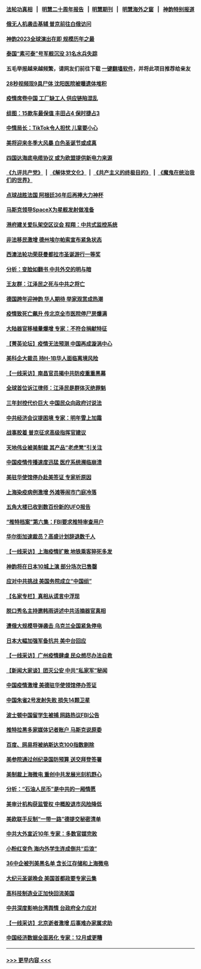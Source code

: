 #### [法轮功真相](https://github.com/gfw-breaker/truth/blob/master/README.md?t=0) &nbsp;&nbsp;|&nbsp;&nbsp; [明慧二十周年报告](https://github.com/gfw-breaker/mh-reports/blob/master/README.md?t=0) &nbsp;&nbsp;|&nbsp;&nbsp;[明慧期刊](https://github.com/gfw-breaker/mh-qikan) &nbsp;&nbsp;|&nbsp;&nbsp; [明慧海外之窗](https://github.com/gfw-breaker/mh-news/blob/master/README.md?t=0) &nbsp;&nbsp;|&nbsp;&nbsp; [神韵特别报道](https://github.com/gfw-breaker/mh-news/blob/master/shenyun.md?t=0)
#### [俄无人机袭击基辅 普京前往白俄访问](../pages/nf4514/n13887617.md?t=12200643) 
#### [神韵2023全球演出在即 规模历年之最](../pages/nf4514/n13884145.md?t=12200643) 
#### [泰国“素可泰”号军舰沉没 31名水兵失踪](../pages/nf4514/n13887571.md?t=12200643) 
#### 五毛举报越来越频繁，请网友们前往下载 [一键翻墙软件](https://github.com/gfw-breaker/ssr-accounts)，并将此项目推荐给亲友
#### [28秒视频现9具尸体 沈阳医院被曝遗体堆积](../pages/nf4514/n13887513.md?t=12200643) 
#### [疫情席卷中国 工厂缺工人 供应链陷混乱](../pages/nf4514/n13887339.md?t=12200643) 
#### [组图：15款车最保值 丰田占4 保时捷占3](../pages/nf4514/n13885091.md?t=12200643) 
#### [中情局长：TikTok令人担忧 儿童要小心](../pages/nf4514/n13886411.md?t=12200643) 
#### [美将迎来冬季大风暴 白色圣诞节或成真](../pages/nf4514/n13887209.md?t=12200643) 
#### [四国达海底电缆协议 或为欧盟提供新电力来源](../pages/nf4514/n13887260.md?t=12200643) 
#### [《九评共产党》](https://github.com/begood0513/9ping.md/blob/master/README.md) &nbsp;|&nbsp; [《解体党文化》](../../../../jtdwh.md/blob/master/README.md)  &nbsp;|&nbsp; [《共产主义的终极目的》](../../../../gczydzjmd.md/blob/master/README.md) &nbsp;|&nbsp; [《魔鬼在统治我们的世界》](../../../../mgztzwmdsj.md/blob/master/README.md) 
#### [点球战胜法国 阿根廷36年后再捧大力神杯](../pages/nf4514/n13887246.md?t=12200643) 
#### [马斯克领导SpaceX为星舰发射做准备](../pages/nf4514/n13887210.md?t=12200643) 
#### [港府建关爱队架空区议会 程翔：中共式监控系统](../pages/nf4514/n13887104.md?t=12200643) 
#### [非法移民激增 德州埃尔帕索宣布紧急状态](../pages/nf4514/n13887196.md?t=12200643) 
#### [西澳法轮功荣获曼都拉市圣诞游行一等奖](../pages/nf4514/n13886706.md?t=12200643) 
#### [分析：变脸如翻书 中共外交的明与暗](../pages/nf4514/n13886917.md?t=12200643) 
#### [王友群：江泽民之死与中共之将亡](../pages/nf4514/n13886245.md?t=12200643) 
#### [德国跨年迎神韵 华人期待 举家观赏成热潮](../pages/nf4514/n13886419.md?t=12200643) 
#### [疫情致死亡飙升 传北京全市医院停尸房爆满](../pages/nf4514/n13886986.md?t=12200643) 
#### [大陆器官移植量爆增 专家：不符合捐献特征](../pages/nf4514/n13886405.md?t=12200643) 
#### [【菁英论坛】疫情无法预测 中国再成漩涡中心](../pages/nf4514/n13886897.md?t=12200643) 
#### [美科企大裁员 持H-1B华人面临离境风险](../pages/nf4514/n13886859.md?t=12200643) 
#### [【一线采访】南昌官员揭中共防疫重重黑幕](../pages/nf4514/n13886703.md?t=12200643) 
#### [全球首位诉江律师：江泽民是群体灭绝罪魁](../pages/nf4514/n13886803.md?t=12200643) 
#### [三年封控代价巨大 中国民众向政府讨说法](../pages/nf4514/n13886817.md?t=12200643) 
#### [中共经济会议提困境 专家：明年雪上加霜](../pages/nf4514/n13886550.md?t=12200643) 
#### [战事胶着 普京征求高级指挥官建议](../pages/nf4514/n13886794.md?t=12200643) 
#### [天地伟业被美制裁 其产品“老虎凳”引关注](../pages/nf4514/n13886445.md?t=12200643) 
#### [中国疫情传播速度迅猛 医疗系统濒临崩溃](../pages/nf4514/n13886639.md?t=12200643) 
#### [美驻华使馆停办赴美签证 专家析原因](../pages/nf4514/n13886582.md?t=12200643) 
#### [上海染疫病例激增 外滩等闹市门庭冷落](../pages/nf4514/n13886478.md?t=12200643) 
#### [五角大楼已收到数百份新的UFO报告](../pages/nf4514/n13886526.md?t=12200643) 
#### [“推特档案”第六集：FBI要求推特审查用户](../pages/nf4514/n13886420.md?t=12200643) 
#### [华尔街加速裁员？高盛计划辞退数千人](../pages/nf4514/n13886418.md?t=12200643) 
#### [【一线采访】上海疫情扩散 地铁乘客猝死多发](../pages/nf4514/n13886278.md?t=12200643) 
#### [神韵将在日本10城上演 部分场次已售罄](../pages/nf4514/n13886036.md?t=12200643) 
#### [应对中共挑战 美国务院成立“中国组”](../pages/nf4514/n13886390.md?t=12200643) 
#### [【名家专栏】真相从谎言中浮现](../pages/nf4514/n13885535.md?t=12200643) 
#### [脱口秀名主持邀韩雨讲述中共活摘器官真相](../pages/nf4514/n13885921.md?t=12200643) 
#### [遭俄大规模导弹袭击 乌克兰全国紧急停电](../pages/nf4514/n13886332.md?t=12200643) 
#### [日本大幅加强军备抗共 美中台回应](../pages/nf4514/n13886331.md?t=12200643) 
#### [【一线采访】广州疫情肆虐 民众想尽办法自救](../pages/nf4514/n13886155.md?t=12200643) 
#### [【新闻大家谈】团灭公安 中共“私家军”秘闻](../pages/nf4514/n13886227.md?t=12200643) 
#### [中国疫情激增 美德驻华使领馆停办签证](../pages/nf4514/n13886335.md?t=12200643) 
#### [中国朱雀2号发射失败 损失14颗卫星](../pages/nf4514/n13885136.md?t=12200643) 
#### [波士顿中国留学生被捕 网路热议FBI公告](../pages/nf4514/n13885993.md?t=12200643) 
#### [推特拉黑多家媒体记者账户 马斯克说原委](../pages/nf4514/n13886169.md?t=12200643) 
#### [百度、网易将被纳斯达克100指数剔除](../pages/nf4514/n13886092.md?t=12200643) 
#### [美参院通过创纪录国防预算 送交拜登签署](../pages/nf4514/n13885868.md?t=12200643) 
#### [美制裁上海微电 重创中共发展光刻机野心](../pages/nf4514/n13885811.md?t=12200643) 
#### [分析：“石油人民币”是中共的一厢情愿](../pages/nf4514/n13885034.md?t=12200643) 
#### [美审计机构获监管权 中概股退市风险降低](../pages/nf4514/n13885778.md?t=12200643) 
#### [美欧联手反制“一带一路”德提交秘密清单](../pages/nf4514/n13885700.md?t=12200643) 
#### [中共大外宣近10年 专家：多数官媒完败](../pages/nf4514/n13884955.md?t=12200643) 
#### [小粉红变色 海内外学生连成倒共“后浪”](../pages/nf4514/n13885674.md?t=12200643) 
#### [36中企被列美黑名单 含长江存储和上海微电](../pages/nf4514/n13885591.md?t=12200643) 
#### [大纪元圣诞晚会 美国首都政要专家云集](../pages/nf4514/n13885620.md?t=12200643) 
#### [高科技制造业正加快回流美国](../pages/nf4514/n13885631.md?t=12200643) 
#### [中共深度影响台湾舆情 台政府全力应对](../pages/nf4514/n13885358.md?t=12200643) 
#### [【一线采访】北京逝者激增 后事难办家属求助](../pages/nf4514/n13885361.md?t=12200643) 
#### [中国经济数据全面恶化 专家：12月或更糟](../pages/nf4514/n13885320.md?t=12200643) 

----
#### [ >>> 更早内容 <<< ](../indexes/nf4514-earlier.md)
